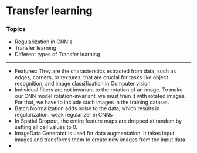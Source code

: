 # Transfer learning 

### Topics
- Regularization in CNN's
- Transfer learning
- Different types of Transfer learning
---
- Features: They are the characterstics extracted from data, such as edges, corners, or textures, that are crucial for tasks like object recognition, and image classification in Computer vision
- Individual filters are not invariant to the rotation of an image. To make our CNN model rotation-invariant, we must train it with rotated images. For that, we have to include such images in the training dataset.
- Batch Normalization adds noise to the data, which results in regularization. weak regularizer in CNNs
- In Spatial Dropout, the entire feature maps are dropped at random by setting all cell values to 0.
- ImageData Generator is used for data augmentation. It takes input images and transforms them to create new images from the input data.
- 